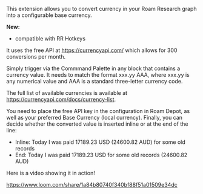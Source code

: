 This extension allows you to convert currency in your Roam Research graph into a configurable base currency.

**New:**
- compatible with RR Hotkeys

It uses the free API at https://currencyapi.com/ which allows for 300 conversions per month.

Simply trigger via the Commmand Palette in any block that contains a currency value. It needs to match the format xxx.yy AAA, where xxx.yy is any numerical value and AAA is a standard three-letter currency code.

The full list of available currencies is available at https://currencyapi.com/docs/currency-list.

You need to place the free API key in the configuration in Roam Depot, as well as your preferred Base Currency (local currency). Finally, you can decide whether the converted value is inserted inline or at the end of the line:
  - Inline: Today I was paid 17189.23 USD (24600.82 AUD) for some old records 
  - End: Today I was paid 17189.23 USD for some old records (24600.82 AUD) 

Here is a video showing it in action!

https://www.loom.com/share/1a84b80740f340bf88f51a01509e34dc
